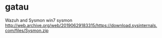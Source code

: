 # gatau
Wazuh and Sysmon
win7 sysmon
http://web.archive.org/web/20190629183315/https://download.sysinternals.com/files/Sysmon.zip
